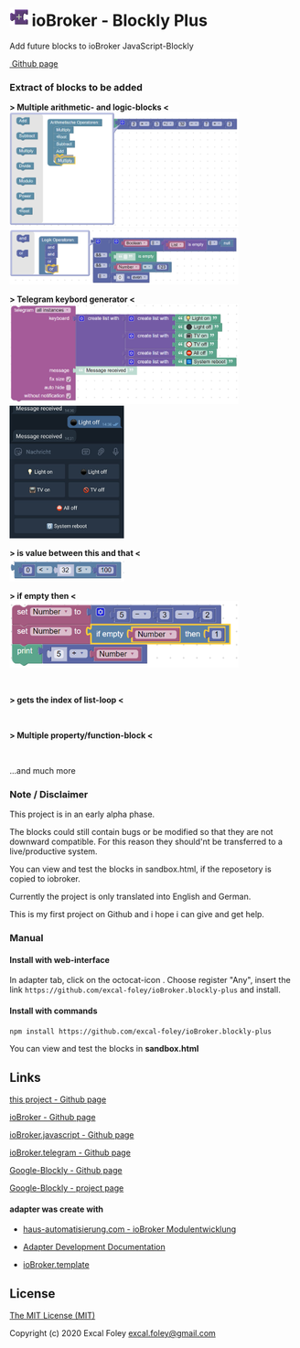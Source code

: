 # ![Logo](admin/blockly-plus.png) ioBroker - Blockly Plus
Add future blocks to ioBroker JavaScript-Blockly

 [<img src="https://github.githubassets.com/images/modules/logos_page/GitHub-Mark.png" alt="" style="height:1.3em"/> Github page](https://github.com/excal-foley/ioBroker.blockly-plus)

### Extract of blocks to be added

**> Multiple arithmetic- and logic-blocks <**<br/>
<img src="images/multiplex_arith.png" alt="" width="400"/><br/>
<img src="images/multiplex_logic.png" alt="" width="400"/>

**> Telegram keybord generator <**<br/>
<img src="images/telegram_keyboard.png" alt="" width="400"/>
<img src="images/telegram_keyboard2.png" alt="" width="200"/>

**> is value between this and that <**<br/>
<img src="images/logic_between.png" alt="" width="200"/>

**> if empty then <**<br/>
<img src="images/logic_ifEmpty.png" alt="" width="400"/>

<br/>

**> gets the index of list-loop <**

<br/>

**> Multiple property/function-block <**

<br/>

...and much more


### Note / Disclaimer

This project is in an early alpha phase.

The blocks could still contain bugs or be modified so that they are not downward compatible. For this reason they should'nt be transferred to a live/productive system.

You can view and test the blocks in sandbox.html, if the reposetory is copied to iobroker.

Currently the project is only translated into English and German.

This is my first project on Github and i hope i can give and get help.


### Manual

#### Install with web-interface

In adapter tab, click on the octocat-icon <img src="https://github.githubassets.com/images/modules/logos_page/GitHub-Mark.png" alt="" style="height:1.2em"/>. Choose register "Any", insert the link `https://github.com/excal-foley/ioBroker.blockly-plus` and install.

#### Install with commands
`npm install https://github.com/excal-foley/ioBroker.blockly-plus`

You can view and test the blocks in **sandbox.html**

## Links

[this project - Github page](https://github.com/excal-foley/ioBroker.blockly-plus)

[ioBroker - Github page](https://github.com/ioBroker/ioBroker)

[ioBroker.javascript - Github page](https://github.com/ioBroker/ioBroker.javascript)

[ioBroker.telegram - Github page](https://github.com/iobroker-community-adapters/ioBroker.telegram)

[Google-Blockly - Github page](https://github.com/google/blockly)

[Google-Blockly - project page](https://developers.google.com/blockly/)

#### adapter was create with

- [haus-automatisierung.com - ioBroker Modulentwicklung](https://youtu.be/fUMtyYOtRcQ)

- [Adapter Development Documentation](https://github.com/ioBroker/ioBroker/wiki/Adapter-Development-Documentation)

- [ioBroker.template](https://github.com/ioBroker/ioBroker.template)


## License
[The MIT License (MIT)](https://github.com/excal-foley/ioBroker.blockly-plus/blob/master/LICENSE)

Copyright (c) 2020 Excal Foley <excal.foley@gmail.com>
